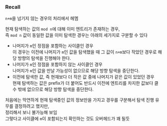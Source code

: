 ### Recall

`n+m`을 넘기지 않는 경우의 처리에서 헤멤

현재 탐색하는 값의 `mod n`에 대해 이미 엔트리가 존재하는 경우,\
즉 `mod n` 값이 동일한 값을 이미 탐색한 경우는 아래의 세가지로 구분할 수 있다

* 나머지가 `m`인 정점을 포함하는 사이클인 경우\
이 경우는 이전에 나머지가 `m`인 값을 탐색했을 때 그 값이 `n+m`보다 작았던 경우로 해당 방향의 탐색을 진행해야 한다.
* 나머지가 `m`인 정점을 포함하지 않는 사이클인 경우\
나머지가 `m`인 값을 만날 가능성이 없으므로 해당 방향 탐색을 중단한다.
* 이전에 탐색한 값, 즉 현재보다 더 작은 값 중에 나머지가 같은 값이 있었던 경우\
현재 탐색하는 값은 prefix가 더 붙어도 반드시 이전에 엔트리를 차지한 값보다 클 수 밖에 없으므로 해당 방향 탐색을 중단한다.

처음에는 막연하게 현재 탐색중인 값의 정보만을 가지고 경우를 구분해서 탐색 진행 유무를 결정하려고 했지만,\
정리해서 보니 불가능해 보임\
그렇다고 사이클에 `m`이 포함되는지 확인하는 것도 오버헤드가 꽤 될듯
